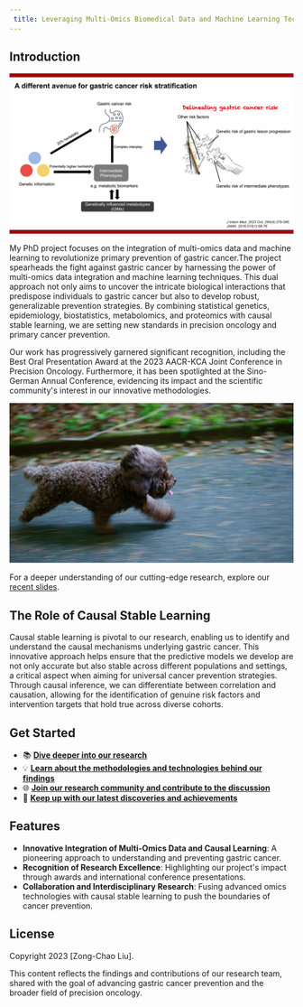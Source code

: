 ```yaml
---
 title: Leveraging Multi-Omics Biomedical Data and Machine Learning Techniques for Improving Gastric Cancer Prevention
---
```


## Introduction

![Cover](/static/media/figure2.jpg)

My PhD project focuses on the integration of multi-omics data and machine learning to revolutionize primary prevention of gastric cancer.The project spearheads the fight against gastric cancer by harnessing the power of multi-omics data integration and machine learning techniques. This dual approach not only aims to uncover the intricate biological interactions that predispose individuals to gastric cancer but also to develop robust, generalizable prevention strategies. By combining statistical genetics, epidemiology, biostatistics, metabolomics, and proteomics with causal stable learning, we are setting new standards in precision oncology and primary cancer prevention.

Our work has progressively garnered significant recognition, including the Best Oral Presentation Award at the 2023 AACR-KCA Joint Conference in Precision Oncology. Furthermore, it has been spotlighted at the Sino-German Annual Conference, evidencing its impact and the scientific community's interest in our innovative methodologies.

![Integrative Multi-Omics and Causal Stable Learning for Gastric Cancer Prevention](/content/post/getting-started/featured.jpg "Workflow")

For a deeper understanding of our cutting-edge research, explore our [recent slides](/static/uploads/2023_sinogerman_lzc-note.pdf).

## The Role of Causal Stable Learning

Causal stable learning is pivotal to our research, enabling us to identify and understand the causal mechanisms underlying gastric cancer. This innovative approach helps ensure that the predictive models we develop are not only accurate but also stable across different populations and settings, a critical aspect when aiming for universal cancer prevention strategies. Through causal inference, we can differentiate between correlation and causation, allowing for the identification of genuine risk factors and intervention targets that hold true across diverse cohorts.

## Get Started

- 📚 [**Dive deeper into our research**](#)
- 💡 [**Learn about the methodologies and technologies behind our findings**](#)
- 🌐 [**Join our research community and contribute to the discussion**](#)
- 📢 [**Keep up with our latest discoveries and achievements**](#)

## Features

- **Innovative Integration of Multi-Omics Data and Causal Learning**: A pioneering approach to understanding and preventing gastric cancer.
- **Recognition of Research Excellence**: Highlighting our project's impact through awards and international conference presentations.
- **Collaboration and Interdisciplinary Research**: Fusing advanced omics technologies with causal stable learning to push the boundaries of cancer prevention.

## License

Copyright 2023 [Zong-Chao Liu].

This content reflects the findings and contributions of our research team, shared with the goal of advancing gastric cancer prevention and the broader field of precision oncology.
